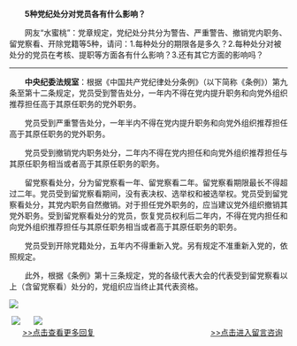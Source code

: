 　　**5种党纪处分对党员各有什么影响？**

　　网友“水蜜桃”：党章规定，党纪处分共分为警告、严重警告、撤销党内职务、留党察看、开除党籍等5种，请问：1.每种处分的期限各是多久？2.每种处分对被处分的党员在考核、提职等方面各有什么影响？3.还有其它方面的影响吗？

___

　　**中央纪委法规室**：根据《中国共产党纪律处分条例》（以下简称《条例》）第九条至第十二条规定，党员受到警告处分，一年内不得在党内提升职务和向党外组织推荐担任高于其原任职务的党外职务。

　　党员受到严重警告处分，一年半内不得在党内提升职务和向党外组织推荐担任高于其原任职务的党外职务。

　　党员受到撤销党内职务处分，二年内不得在党内担任和向党外组织推荐担任与其原任职务相当或者高于其原任职务的职务。

　　留党察看处分，分为留党察看一年、留党察看二年。留党察看期限最长不得超过二年。党员受到留党察看期间，没有表决权、选举权和被选举权。党员受到留党察看处分，其党内职务自然撤销。对于担任党外职务的，应当建议党外组织撤销其党外职务。受到留党察看处分的党员，恢复党员权利后二年内，不得在党内担任和向党外组织推荐担任与其原任职务相当或者高于其原任职务的职务。

　　党员受到开除党籍处分，五年内不得重新入党。另有规定不准重新入党的，依照规定。

　　此外，根据《条例》第十三条规定，党的各级代表大会的代表受到留党察看以上（含留党察看）处分的，党组织应当终止其代表资格。

![](https://www.ccdi.gov.cn/hdjln/ywtt/201609/W020210531593322195051.jpg)

 [![](https://www.ccdi.gov.cn/hdjln/ywtt/201609/W020210531593322281831.jpg)](http://www.ccdi.gov.cn/hdjl/hfxd/index.html)      [![](https://www.ccdi.gov.cn/hdjln/ywtt/201609/W020210531593322389900.jpg)](http://interact.ccdi.gov.cn/lyb/index.html)   
      [\>>点击查看更多回复](http://www.ccdi.gov.cn/hdjl/hfxd/index.html)　　　　　　　　　　　　　　　[\>>点击进入留言咨询](http://interact.ccdi.gov.cn/lyb/index.html)